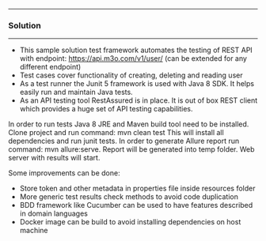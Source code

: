 
*****************************
### Solution
*****************************
* This sample solution test framework automates the testing of REST API with endpoint: https://api.m3o.com/v1/user/ (can be extended for any different endpoint)
* Test cases cover functionality of creating, deleting and reading user
* As a test runner the Junit 5 framework is used with Java 8 SDK. It helps easily run and maintain Java tests.
* As an API testing tool RestAssured is in place. It is out of box REST client which provides a huge set of API testing capabilities.

In order to run tests Java 8 JRE and Maven build tool need to be installed.
Clone project and run command: mvn clean test
This will install all dependencies and run junit tests.
In order to generate Allure report run command: mvn allure:serve. 
Report will be generated into temp folder. Web server with results will start. 

Some improvements can be done:
 - Store token and other metadata in properties file inside resources folder
 - More generic test results check methods to avoid code duplication
 - BDD framework like Cucumber can be used to have features described in domain languages
 - Docker image can be build to avoid installing dependencies on host machine